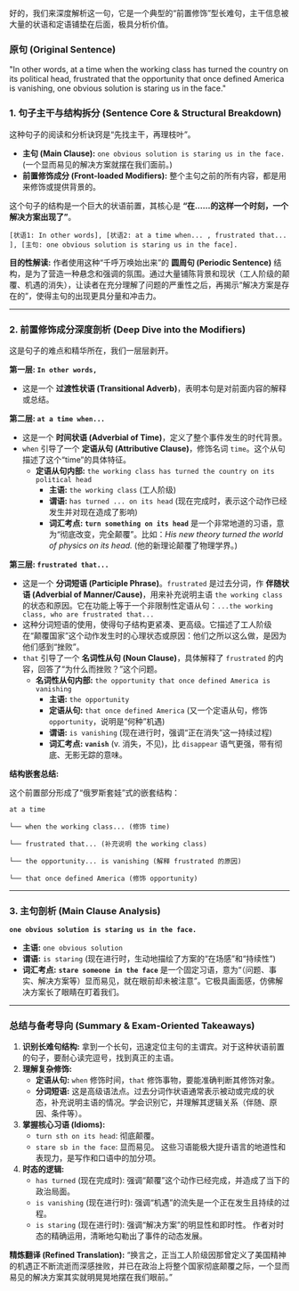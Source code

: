 好的，我们来深度解析这一句，它是一个典型的“前置修饰”型长难句，主干信息被大量的状语和定语铺垫在后面，极具分析价值。

### **原句 (Original Sentence)**

"In other words, at a time when the working class has turned the country on its political head, frustrated that the opportunity that once defined America is vanishing, one obvious solution is staring us in the face."

### **1. 句子主干与结构拆分 (Sentence Core & Structural Breakdown)**

这种句子的阅读和分析诀窍是“先找主干，再理枝叶”。

- **主句 (Main Clause):** `one obvious solution is staring us in the face.` (一个显而易见的解决方案就摆在我们面前。)
- **前置修饰成分 (Front-loaded Modifiers):** 整个主句之前的所有内容，都是用来修饰或提供背景的。

这个句子的结构是一个巨大的状语前置，其核心是 **“在……的这样一个时刻，一个解决方案出现了”**。

```
[状语1: In other words], [状语2: at a time when... , frustrated that... ], [主句: one obvious solution is staring us in the face].
```

**目的性解读:** 作者使用这种“千呼万唤始出来”的 **圆周句 (Periodic Sentence)** 结构，是为了营造一种悬念和强调的氛围。通过大量铺陈背景和现状（工人阶级的颠覆、机遇的消失），让读者在充分理解了问题的严重性之后，再揭示“解决方案是存在的”，使得主句的出现更具分量和冲击力。

------

### **2. 前置修饰成分深度剖析 (Deep Dive into the Modifiers)**

这是句子的难点和精华所在，我们一层层剥开。

**第一层: `In other words,`**

- 这是一个 **过渡性状语 (Transitional Adverb)**，表明本句是对前面内容的解释或总结。

**第二层: `at a time when...`**

- 这是一个 **时间状语 (Adverbial of Time)**，定义了整个事件发生的时代背景。
- `when` 引导了一个 **定语从句 (Attributive Clause)**，修饰名词 `time`。这个从句描述了这个“time”的具体特征。
  - **定语从句内部:** `the working class has turned the country on its political head`
    - **主语:** `the working class` (工人阶级)
    - **谓语:** `has turned ... on its head` (现在完成时，表示这个动作已经发生并对现在造成了影响)
    - **词汇考点:** **`turn something on its head`** 是一个非常地道的习语，意为“彻底改变，完全颠覆”。比如：*His new theory turned the world of physics on its head.* (他的新理论颠覆了物理学界。)

**第三层: `frustrated that...`**

- 这是一个 **分词短语 (Participle Phrase)**。`frustrated` 是过去分词，作 **伴随状语 (Adverbial of Manner/Cause)**，用来补充说明主语 `the working class` 的状态和原因。它在功能上等于一个非限制性定语从句：`...the working class, who are frustrated that...`
- 这种分词短语的使用，使得句子结构更紧凑、更高级。它描述了工人阶级在“颠覆国家”这个动作发生时的心理状态或原因：他们之所以这么做，是因为他们感到“挫败”。
- `that` 引导了一个 **名词性从句 (Noun Clause)**，具体解释了 `frustrated` 的内容，回答了“为什么而挫败？”这个问题。
  - **名词性从句内部:** `the opportunity that once defined America is vanishing`
    - **主语:** `the opportunity`
    - **定语从句:** `that once defined America` (又一个定语从句，修饰 `opportunity`，说明是“何种”机遇)
    - **谓语:** `is vanishing` (现在进行时，强调“正在消失”这一持续过程)
    - **词汇考点:** **`vanish`** (v. 消失，不见)，比 `disappear` 语气更强，带有彻底、无影无踪的意味。

**结构嵌套总结:** 

这个前置部分形成了“俄罗斯套娃”式的嵌套结构：

 `at a time` 

`└── when the working class... (修饰 time)` 

`└── frustrated that... (补充说明 the working class)`

 `└── the opportunity... is vanishing (解释 frustrated 的原因)`

 `└── that once defined America (修饰 opportunity)`

------

### **3. 主句剖析 (Main Clause Analysis)**

**`one obvious solution is staring us in the face.`**

- **主语:** `one obvious solution`
- **谓语:** `is staring` (现在进行时，生动地描绘了方案的“在场感”和“持续性”)
- **词汇考点:** **`stare someone in the face`** 是一个固定习语，意为“（问题、事实、解决方案等）显而易见，就在眼前却未被注意”。它极具画面感，仿佛解决方案长了眼睛在盯着我们。

------

### **总结与备考导向 (Summary & Exam-Oriented Takeaways)**

1. **识别长难句结构:** 拿到一个长句，迅速定位主句的主谓宾。对于这种状语前置的句子，要耐心读完逗号，找到真正的主语。
2. **理解复杂修饰:**
   - **定语从句:** `when` 修饰时间，`that` 修饰事物，要能准确判断其修饰对象。
   - **分词短语:** 这是高级语法点。过去分词作状语通常表示被动或完成的状态，补充说明主语的情况。学会识别它，并理解其逻辑关系（伴随、原因、条件等）。
3. **掌握核心习语 (Idioms):**
   - `turn sth on its head`: 彻底颠覆。
   - `stare sb in the face`: 显而易见。 这些习语能极大提升语言的地道性和表现力，是写作和口语中的加分项。
4. **时态的逻辑:**
   - `has turned` (现在完成时): 强调“颠覆”这个动作已经完成，并造成了当下的政治局面。
   - `is vanishing` (现在进行时): 强调“机遇”的流失是一个正在发生且持续的过程。
   - `is staring` (现在进行时): 强调“解决方案”的明显性和即时性。 作者对时态的精确运用，清晰地勾勒出了事件的动态发展。

**精炼翻译 (Refined Translation):** “换言之，正当工人阶级因那曾定义了美国精神的机遇正不断流逝而深感挫败，并已在政治上将整个国家彻底颠覆之际，一个显而易见的解决方案其实就明晃晃地摆在我们眼前。”